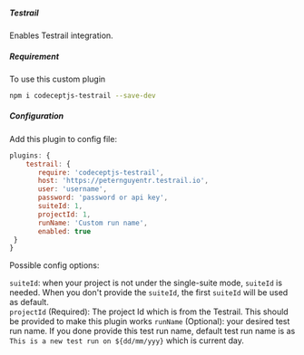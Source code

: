 ##### Testrail
 
  Enables Testrail integration.

##### Requirement

  To use this custom plugin
  ```sh
  npm i codeceptjs-testrail --save-dev
  ```
 
##### Configuration
 
   Add this plugin to config file:
  
   ```js
   plugins: {
       testrail: {
          require: 'codeceptjs-testrail',
          host: 'https://peternguyentr.testrail.io',
          user: 'username',
          password: 'password or api key',
          suiteId: 1,
          projectId: 1,
          runName: 'Custom run name',
          enabled: true
    }
   }
   ```
  
   Possible config options:
  
   `suiteId`: when your project is not under the single-suite mode, `suiteId` is needed. When you don't provide the `suiteId`, the first `suiteId` will be used as default.  
   `projectId` (Required): The project Id which is from the Testrail. This should be provided to make this plugin works
   `runName` (Optional): your desired test run name. If you done provide this test run name, default test run name is as `This is a new test run on ${dd/mm/yyy}` which is current day.